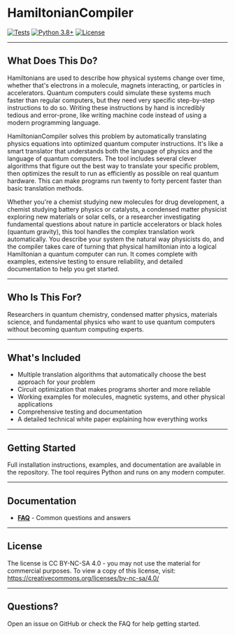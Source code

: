 # HamiltonianCompiler

[![Tests](https://github.com/m-pedro/hamiltonian_compiler/actions/workflows/tests.yml/badge.svg)](https://github.com/m-pedro/hamiltonian_compiler/actions)
[![Python 3.8+](https://img.shields.io/badge/python-3.8+-blue.svg)](https://www.python.org/downloads/)
[![License](https://img.shields.io/badge/license-CC%20BY--NC--SA%204.0-lightgrey.svg)](https://creativecommons.org/licenses/by-nc-sa/4.0/)

---

## What Does This Do?

Hamiltonians are used to describe how physical systems change over time, whether that's electrons in a molecule, magnets interacting, or particles in accelerators. Quantum computers could simulate these systems much faster than regular computers, but they need very specific step-by-step instructions to do so. Writing these instructions by hand is incredibly tedious and error-prone, like writing machine code instead of using a modern programming language.

HamiltonianCompiler solves this problem by automatically translating physics equations into optimized quantum computer instructions. It's like a smart translator that understands both the language of physics and the language of quantum computers. The tool includes several clever algorithms that figure out the best way to translate your specific problem, then optimizes the result to run as efficiently as possible on real quantum hardware. This can make programs run twenty to forty percent faster than basic translation methods.

Whether you're a chemist studying new molecules for drug development, a chemist studying battery physics or catalysts, a condensed matter physicist exploring new materials or solar cells, or a researcher investigating fundamental questions about nature in particle accelerators or black holes (quantum gravity), this tool handles the complex translation work automatically. You describe your system the natural way physicists do, and the compiler takes care of turning that physical hamiltonian into a logical Hamiltonian a quantum computer can run. It comes complete with examples, extensive testing to ensure reliability, and detailed documentation to help you get started.

---

## Who Is This For?

Researchers in quantum chemistry, condensed matter physics, materials science, and fundamental physics who want to use quantum computers without becoming quantum computing experts.

---

## What's Included

- Multiple translation algorithms that automatically choose the best approach for your problem
- Circuit optimization that makes programs shorter and more reliable
- Working examples for molecules, magnetic systems, and other physical applications
- Comprehensive testing and documentation
- A detailed technical white paper explaining how everything works

---

## Getting Started

Full installation instructions, examples, and documentation are available in the repository. The tool requires Python and runs on any modern computer.

---

## Documentation

- **[FAQ](docs/FAQ.md)** - Common questions and answers

---

## License

The license is CC BY-NC-SA 4.0 - you may not use the material for commercial purposes. To view a copy of this license, visit:
https://creativecommons.org/licenses/by-nc-sa/4.0/

---

## Questions?

Open an issue on GitHub or check the FAQ for help getting started.
